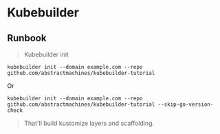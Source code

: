 # Kubebuilder

## Runbook

> Kubebuilder init

  ```
  kubebuilder init --domain example.com --repo github.com/abstractmachines/kubebuilder-tutorial
  ```

  Or
  ```
  kubebuilder init --domain example.com --repo github.com/abstractmachines/kubebuilder-tutorial --skip-go-version-check
  ```
> That'll build kustomize layers and scaffolding.



